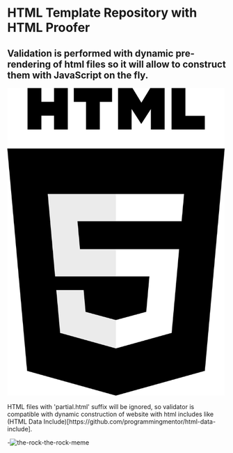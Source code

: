 # HTML Template Repository with HTML Proofer

<h2>Validation is performed with dynamic pre-rendering of html files so it will allow to construct them with JavaScript on the fly.</h2>

<img width="500" src="photos/pngegg.png" alt="html5" class="center">

<p>HTML files with 'partial.html' suffix will be ignored, so validator is compatible with dynamic construction of website with html includes like (HTML Data Include)[https://github.com/programmingmentor/html-data-include].</p>

-![the-rock-the-rock-meme](https://user-images.githubusercontent.com/106475065/235998292-0e62a744-5c50-40a3-aec4-c2a016308f23.gif)
